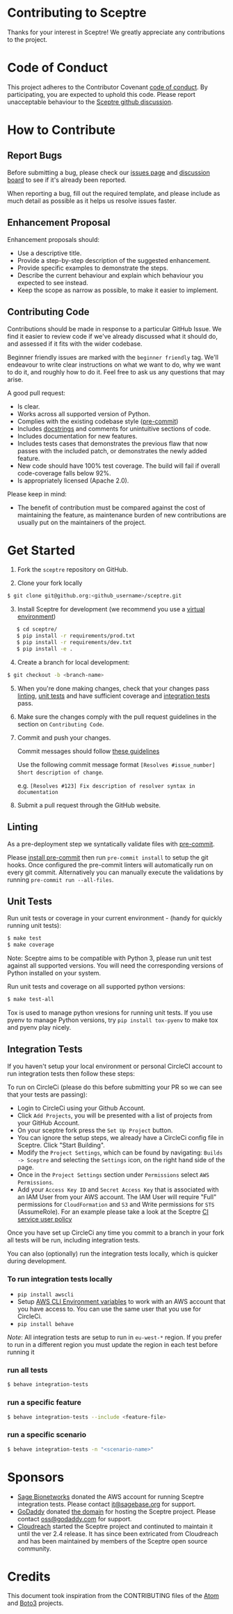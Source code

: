 # Contributing to Sceptre

Thanks for your interest in Sceptre! We greatly appreciate any contributions to
the project.

# Code of Conduct

This project adheres to the Contributor Covenant
[code of conduct](http://contributor-covenant.org/version/1/4/). By
participating, you are expected to uphold this code. Please report unacceptable
behaviour to the [Sceptre github discussion](https://github.com/Sceptre/sceptre/discussions).

# How to Contribute

## Report Bugs

Before submitting a bug, please check our
[issues page](https://github.com/Sceptre/sceptre/issues) and
[discussion board](https://github.com/Sceptre/sceptre/discussions) to see if it's
already been reported.

When reporting a bug, fill out the required template, and please include as much
detail as possible as it helps us resolve issues faster.

## Enhancement Proposal

Enhancement proposals should:

- Use a descriptive title.
- Provide a step-by-step description of the suggested enhancement.
- Provide specific examples to demonstrate the steps.
- Describe the current behaviour and explain which behaviour you expected to see
  instead.
- Keep the scope as narrow as possible, to make it easier to implement.

## Contributing Code

Contributions should be made in response to a particular GitHub Issue. We find
it easier to review code if we've already discussed what it should do, and
assessed if it fits with the wider codebase.

Beginner friendly issues are marked with the `beginner friendly` tag. We'll
endeavour to write clear instructions on what we want to do, why we want to do
it, and roughly how to do it. Feel free to ask us any questions that may arise.

A good pull request:

- Is clear.
- Works across all supported version of Python.
- Complies with the existing codebase style
  ([pre-commit](https://pre-commit.com/))
- Includes [docstrings](https://www.python.org/dev/peps/pep-0257/) and comments
  for unintuitive sections of code.
- Includes documentation for new features.
- Includes tests cases that demonstrates the previous flaw that now passes with
  the included patch, or demonstrates the newly added feature.
- New code should have 100% test coverage. The build will fail if overall
  code-coverage falls below 92%.
- Is appropriately licensed (Apache 2.0).

Please keep in mind:

- The benefit of contribution must be compared against the cost of maintaining
  the feature, as maintenance burden of new contributions are usually put on the
  maintainers of the project.

# Get Started

1. Fork the `sceptre` repository on GitHub.

2. Clone your fork locally

```bash
$ git clone git@github.org:<github_username>/sceptre.git
```

3. Install Sceptre for development (we recommend you use a
   [virtual environment](http://docs.python-guide.org/en/latest/dev/virtualenvs/))

```bash
   $ cd sceptre/
   $ pip install -r requirements/prod.txt
   $ pip install -r requirements/dev.txt
   $ pip install -e .
```

4. Create a branch for local development:

```bash
$ git checkout -b <branch-name>
```

5. When you're done making changes, check that your changes pass
   [linting](#Linting), [unit tests](#Unit-Tests) and have
   sufficient coverage and [integration tests](#Integration-Tests)
   pass.

6. Make sure the changes comply with the pull request guidelines in the section
   on `Contributing Code`.

7. Commit and push your changes.

   Commit messages should follow
   [these guidelines](https://github.com/erlang/otp/wiki/Writing-good-commit-messages)

   Use the following commit message format
   `[Resolves #issue_number] Short description of change`.

   e.g. `[Resolves #123] Fix description of resolver syntax in documentation`

8. Submit a pull request through the GitHub website.

## Linting

As a pre-deployment step we syntatically validate files with
[pre-commit](https://pre-commit.com).

Please [install pre-commit](https://pre-commit.com/#install) then run
`pre-commit install` to setup the git hooks.  Once configured the pre-commit
linters will automatically run on every git commit.  Alternatively you
can manually execute the validations by running `pre-commit run --all-files`.

## Unit Tests

Run unit tests or coverage in your current environment - (handy for quickly
running unit tests):

```bash
$ make test
$ make coverage
```

Note: Sceptre aims to be compatible with Python 3, please run unit test
against all supported versions. You will need the corresponding versions
of Python installed on your system.

Run unit tests and coverage on all supported python versions:

```bash
$ make test-all
```

Tox is used to manage python vresions for running unit tests.  If you use pyenv
to manage Python versions, try `pip install tox-pyenv` to make tox and pyenv play
nicely.

## Integration Tests

If you haven't setup your local environment or personal CircleCI account to run
integration tests then follow these steps:

To run on CircleCi (please do this before submitting your PR so we can see that
your tests are passing):

- Login to CircleCi using your Github Account.
- Click `Add Projects`, you will be presented with a list of projects from your
  GitHub Account.
- On your sceptre fork press the `Set Up Project` button.
- You can ignore the setup steps, we already have a CircleCi config file in
  Sceptre. Click "Start Building".
- Modify the `Project Settings`, which can be found by navigating:
  `Builds -> Sceptre` and selecting the `Settings` icon, on the right hand side
  of the page.
- Once in the `Project Settings` section under `Permissions` select
  `AWS Permissions`.
- Add your `Access Key ID` and `Secret Access Key` that is associated with an
  IAM User from your AWS account. The IAM User will require "Full" permissions
  for `CloudFormation` and `S3` and Write permissions for `STS` (AssumeRole).
  For an example please take a look at the Sceptre
  [CI service user policy](https://github.com/Sceptre/sceptre-aws/blob/master/config/prod/sceptre-integration-test-service-access.yaml#L5-L35)

Once you have set up CircleCi any time you commit to a branch in your fork all
tests will be run, including integration tests.

You can also (optionally) run the integration tests locally, which is quicker
during development.

### To run integration tests locally

* `pip install awscli`
* Setup [AWS CLI Environment variables](https://docs.aws.amazon.com/cli/latest/userguide/cli-configure-envvars.html)
  to work with an AWS account that you have access to.  You can use the same user
  that you use for CircleCi.
* `pip install behave`

_Note_: All integration tests are setup to run in `eu-west-*` region.  If you prefer
to run in a different region you must update the region in each test before running it

### run all tests

```bash
$ behave integration-tests
```

### run a specific feature

```bash
$ behave integration-tests --include <feature-file>
```

### run a specific scenario

```bash
$ behave integration-tests -n "<scenario-name>"
```

# Sponsors

* [Sage Bionetworks](https://sagebionetworks.org/) donated the AWS account for running Sceptre integration
  tests.  Please contact it@sagebase.org for support.
* [GoDaddy](https://www.godaddy.com/) donated [the domain](https://docs.sceptre-project.org) for hosting
  the Sceptre project.  Please contact oss@godaddy.com for support.
* [Cloudreach](https://www.cloudreach.com/) started the Sceptre project and continuted to maintain it
  until the ver 2.4 release.  It has since been extricated from Cloudreach and has been maintained
  by members of the Sceptre open source community.

# Credits

This document took inspiration from the CONTRIBUTING files of the
[Atom](https://github.com/atom/atom/blob/abccce6ee9079fdaefdecb018e72ea64000e52ef/CONTRIBUTING.md)
and
[Boto3](https://github.com/boto/boto3/blob/e85febf46a819d901956f349afef0b0eaa4d906d/CONTRIBUTING.rst)
projects.

